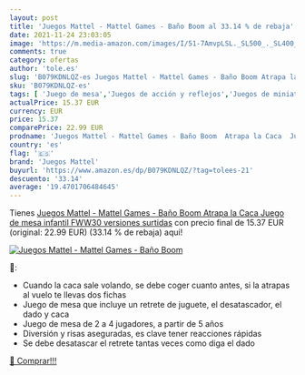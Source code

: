 ```yaml
---
layout: post
title: 'Juegos Mattel - Mattel Games - Baño Boom al 33.14 % de rebaja'
date: 2021-11-24 23:03:05
image: 'https://m.media-amazon.com/images/I/51-7AmvpLSL._SL500_._SL400_.jpg'
comments: true
category: ofertas
author: 'tole.es'
slug: 'B079KDNLQZ-es Juegos Mattel - Mattel Games - Baño Boom Atrapa la Caca...'
sku: 'B079KDNLQZ-es'
tags: [ 'Juego de mesa','Juegos de acción y reflejos','Juegos de miniaturas','Juegos de tablero','Juegos y accesorios para juegos','Juguetes','Juguetes y juegos','de','juego','juegos mattel','mattel','mesa', ]
actualPrice: 15.37 EUR
currency: EUR
price: 15.37
comparePrice: 22.99 EUR
prodname: 'Juegos Mattel - Mattel Games - Baño Boom  Atrapa la Caca  Juego de mesa infantil  FWW30   versiones surtidas'
country: 'es'
flag: '🇪🇸'
brand: 'Juegos Mattel'
buyurl: 'https://www.amazon.es/dp/B079KDNLQZ/?tag=tolees-21'
descuento: '33.14'
average: '19.4701706484645'
---
```


Tienes [Juegos Mattel - Mattel Games - Baño Boom  Atrapa la Caca  Juego de mesa infantil  FWW30   versiones surtidas](https://www.amazon.es/dp/B079KDNLQZ/?tag=tolees-21) con precio final de  15.37 EUR (original: 22.99 EUR) (33.14 %  de rebaja) aqui!

[![Juegos Mattel - Mattel Games - Baño Boom](https://m.media-amazon.com/images/I/51-7AmvpLSL._SL500_._SL400_.jpg)](https://www.amazon.es/dp/B079KDNLQZ/?tag=tolees-21)

🔎:

- Cuando la caca sale volando, se debe coger cuanto antes, si la atrapas al vuelo te llevas dos fichas
- Juego de mesa que incluye un retrete de juguete, el desatascador, el dado y caca
- Juego de mesa de 2 a 4 jugadores, a partir de 5 años
- Diversión y risas aseguradas, es clave tener reacciones rápidas
- Se debe desatascar el retrete tantas veces como diga el dado

[🛒 Comprar!!!](https://www.amazon.es/dp/B079KDNLQZ/?tag=tolees-21)
